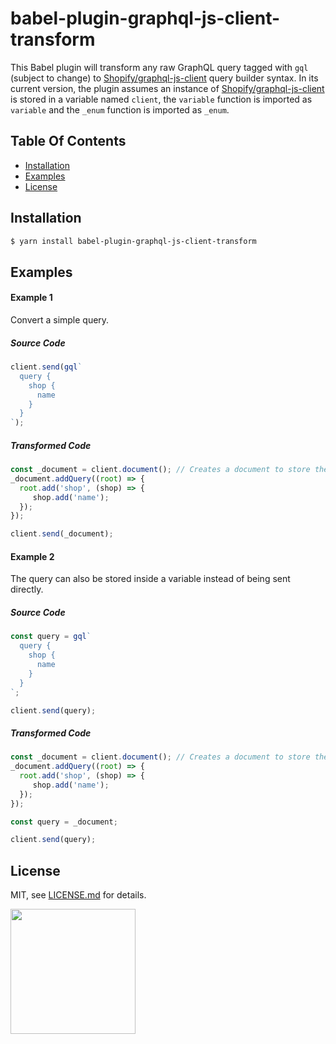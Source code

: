 # babel-plugin-graphql-js-client-transform

This Babel plugin will transform any raw GraphQL query tagged with `gql` (subject to change) to [Shopify/graphql-js-client](https://github.com/Shopify/graphql-js-client) query builder syntax.
In its current version, the plugin assumes an instance of [Shopify/graphql-js-client](https://github.com/Shopify/graphql-js-client) is stored in a variable named `client`, the `variable` function is imported as `variable` and the `_enum` function is imported as `_enum`.

## Table Of Contents

- [Installation](#installation)
- [Examples](#examples)
- [License](http://github.com/Shopify/babel-plugin-graphql-js-client-transform/blob/master/LICENSE.md)

## Installation
```bash
$ yarn install babel-plugin-graphql-js-client-transform
```

## Examples

#### Example 1
Convert a simple query.

##### Source Code
``` js
client.send(gql`
  query {
    shop {
      name
    }
  }
`);
```

##### Transformed Code
```js
const _document = client.document(); // Creates a document to store the query
_document.addQuery((root) => {
  root.add('shop', (shop) => {
     shop.add('name');
  });
});

client.send(_document);
```

#### Example 2
The query can also be stored inside a variable instead of being sent directly.

##### Source Code

```js
const query = gql`
  query {
    shop {
      name
    }
  }
`;

client.send(query);
```

##### Transformed Code
```js
const _document = client.document(); // Creates a document to store the operations
_document.addQuery((root) => {
  root.add('shop', (shop) => {
     shop.add('name');
  });
});

const query = _document;

client.send(query);
```

## License

MIT, see [LICENSE.md](http://github.com/Shopify/babel-plugin-graphql-js-client-transform/blob/master/LICENSE.md) for details.

<img src="https://cdn.shopify.com/shopify-marketing_assets/builds/19.0.0/shopify-full-color-black.svg" width="200" />
